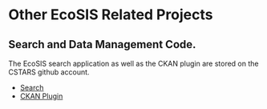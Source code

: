 # Other EcoSIS Related Projects

## Search and Data Management Code.

The EcoSIS search application as well as the CKAN plugin are stored on the CSTARS github account.

- [Search](https://github.com/cstars/ecosis)
- [CKAN Plugin](https://github.com/cstars/ckanext-ecosis)
